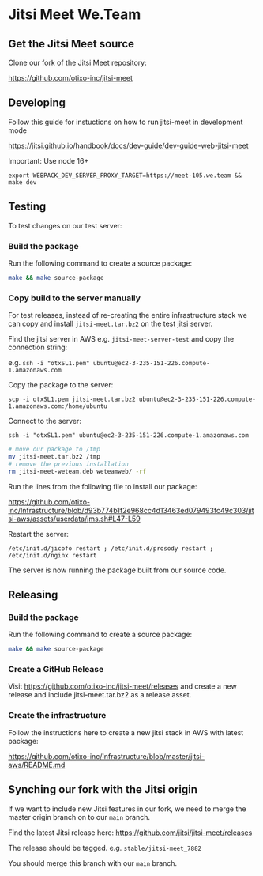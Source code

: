 # Jitsi Meet We.Team 

## Get the Jitsi Meet source

Clone our fork of the Jitsi Meet repository:

https://github.com/otixo-inc/jitsi-meet

## Developing

Follow this guide for instuctions on how to run jitsi-meet in development mode

https://jitsi.github.io/handbook/docs/dev-guide/dev-guide-web-jitsi-meet

Important: Use node 16+

```
export WEBPACK_DEV_SERVER_PROXY_TARGET=https://meet-105.we.team && make dev
```

## Testing

To test changes on our test server:

### Build the package

Run the following command to create a source package:

```sh
make && make source-package
```

### Copy build to the server manually

For test releases, instead of re-creating the entire infrastructure stack we can copy and install `jitsi-meet.tar.bz2` on the test jitsi server.

Find the jitsi server in AWS e.g. `jitsi-meet-server-test` and copy the connection string:

e.g. `ssh -i "otxSL1.pem" ubuntu@ec2-3-235-151-226.compute-1.amazonaws.com`

Copy the package to the server:

```
scp -i otxSL1.pem jitsi-meet.tar.bz2 ubuntu@ec2-3-235-151-226.compute-1.amazonaws.com:/home/ubuntu
```

Connect to the server:

`ssh -i "otxSL1.pem" ubuntu@ec2-3-235-151-226.compute-1.amazonaws.com`

```sh
# move our package to /tmp
mv jitsi-meet.tar.bz2 /tmp
# remove the previous installation
rm jitsi-meet-weteam.deb weteamweb/ -rf
```

Run the lines from the following file to install our package:

https://github.com/otixo-inc/Infrastructure/blob/d93b774b1f2e968cc4d13463ed079493fc49c303/jitsi-aws/assets/userdata/jms.sh#L47-L59

Restart the server:

```
/etc/init.d/jicofo restart ; /etc/init.d/prosody restart ; /etc/init.d/nginx restart
```

The server is now running the package built from our source code. 

## Releasing

### Build the package

Run the following command to create a source package:

```sh
make && make source-package
```

### Create a GitHub Release

Visit https://github.com/otixo-inc/jitsi-meet/releases and create a new release and include jitsi-meet.tar.bz2 as a release asset.

### Create the infrastructure

Follow the instructions here to create a new jitsi stack in AWS with latest package:

https://github.com/otixo-inc/Infrastructure/blob/master/jitsi-aws/README.md

## Synching our fork with the Jitsi origin

If we want to include new Jitsi features in our fork, we need to merge the master origin branch on to our `main` branch.

Find the latest Jitsi release here: https://github.com/jitsi/jitsi-meet/releases

The release should be tagged. e.g. `stable/jitsi-meet_7882`

You should merge this branch with our `main` branch.